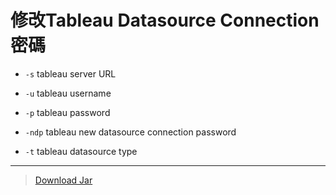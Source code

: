 # 修改Tableau Datasource Connection 密碼

* <code>-s</code> tableau server URL

* <code>-u</code> tableau username

* <code>-p</code> tableau password

* <code>-ndp</code> tableau new datasource connection password

* <code>-t</code> tableau datasource type
* * *
>[Download Jar](https://github.com/memory140662/tableau_change_pwd/raw/master/out/artifacts/UpdatePwd_jar/UpdatePwd.jar)